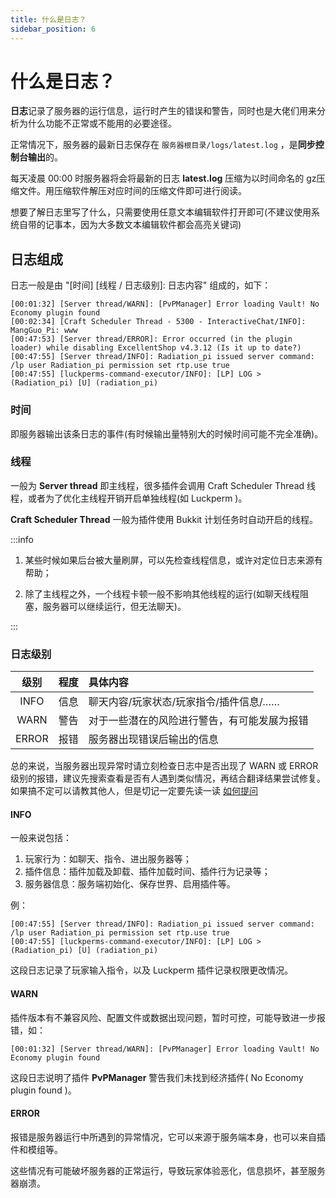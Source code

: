 ```yaml
---
title: 什么是日志？
sidebar_position: 6
---
```


# 什么是日志？

**日志**记录了服务器的运行信息，运行时产生的错误和警告，同时也是大佬们用来分析为什么功能不正常或不能用的必要途径。

正常情况下，服务器的最新日志保存在 `服务器根目录/logs/latest.log` ，是**同步控制台输出**的。

每天凌晨 00:00 时服务器将会将最新的日志 **latest.log** 压缩为以时间命名的 gz压缩文件。用压缩软件解压对应时间的压缩文件即可进行阅读。

想要了解日志里写了什么，只需要使用任意文本编辑软件打开即可(不建议使用系统自带的记事本，因为大多数文本编辑软件都会高亮关键词)

## 日志组成

日志一般是由 "[时间] [线程 / 日志级别]: 日志内容" 组成的，如下：

```
[00:01:32] [Server thread/WARN]: [PvPManager] Error loading Vault! No Economy plugin found
[00:02:34] [Craft Scheduler Thread - 5300 - InteractiveChat/INFO]: MangGuo_Pi: www
[00:47:53] [Server thread/ERROR]: Error occurred (in the plugin loader) while disabling ExcellentShop v4.3.12 (Is it up to date?)
[00:47:55] [Server thread/INFO]: Radiation_pi issued server command: /lp user Radiation_pi permission set rtp.use true
[00:47:55] [luckperms-command-executor/INFO]: [LP] LOG > (Radiation_pi) [U] (radiation_pi)
```

### 时间

即服务器输出该条日志的事件(有时候输出量特别大的时候时间可能不完全准确)。

### 线程

一般为 **Server thread** 即主线程，很多插件会调用 Craft Scheduler Thread 线程，或者为了优化主线程开销开启单独线程(如 Luckperm )。

**Craft Scheduler Thread** 一般为插件使用 Bukkit 计划任务时自动开启的线程。

:::info

1. 某些时候如果后台被大量刷屏，可以先检查线程信息，或许对定位日志来源有帮助；

2. 除了主线程之外，一个线程卡顿一般不影响其他线程的运行(如聊天线程阻塞，服务器可以继续运行，但无法聊天)。

:::

### 日志级别

|级别|程度|具体内容|
|:---:|:---:|:---|
|INFO|信息|聊天内容/玩家状态/玩家指令/插件信息/……|
|WARN|警告|对于一些潜在的风险进行警告，有可能发展为报错|
|ERROR|报错|服务器出现错误后输出的信息|

总的来说，当服务器出现异常时请立刻检查日志中是否出现了 WARN 或 ERROR 级别的报错，建议先搜索查看是否有人遇到类似情况，再结合翻译结果尝试修复。如果搞不定可以请教其他人，但是切记一定要先读一读 [如何提问](/docs/start/ask-for-help.md)

#### INFO

一般来说包括：
1. 玩家行为：如聊天、指令、进出服务器等；
2. 插件信息：插件加载及卸载、插件加载时间、插件行为记录等；
3. 服务器信息：服务端初始化、保存世界、启用插件等。

例：

```
[00:47:55] [Server thread/INFO]: Radiation_pi issued server command: /lp user Radiation_pi permission set rtp.use true
[00:47:55] [luckperms-command-executor/INFO]: [LP] LOG > (Radiation_pi) [U] (radiation_pi)
```

这段日志记录了玩家输入指令，以及 Luckperm 插件记录权限更改情况。

#### WARN

插件版本有不兼容风险、配置文件或数据出现问题，暂时可控，可能导致进一步报错，如：

```
[00:01:32] [Server thread/WARN]: [PvPManager] Error loading Vault! No Economy plugin found
```

这段日志说明了插件 **PvPManager** 警告我们未找到经济插件( No Economy plugin found )。

#### ERROR

报错是服务器运行中所遇到的异常情况，它可以来源于服务端本身，也可以来自插件和模组等。

这些情况有可能破坏服务器的正常运行，导致玩家体验恶化，信息损坏，甚至服务器崩溃。
